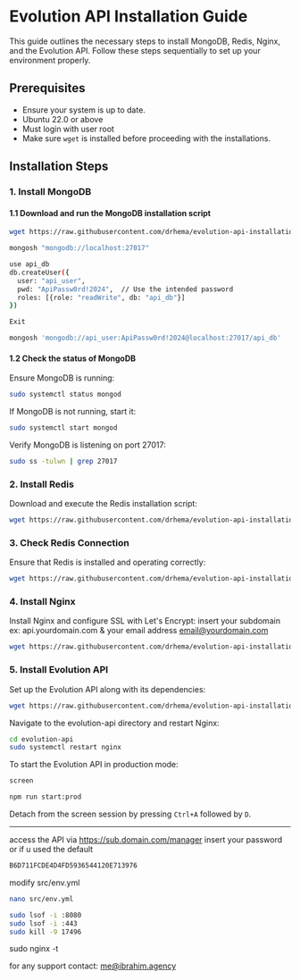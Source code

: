 
# Evolution API Installation Guide

This guide outlines the necessary steps to install MongoDB, Redis, Nginx, and the Evolution API. Follow these steps sequentially to set up your environment properly.

## Prerequisites

- Ensure your system is up to date.
- Ubuntu 22.0 or above
- Must login with user root
- Make sure `wget` is installed before proceeding with the installations.

## Installation Steps

### 1. Install MongoDB

#### 1.1 Download and run the MongoDB installation script

```bash
wget https://raw.githubusercontent.com/drhema/evolution-api-installation/main/1-mongo_install.sh && chmod +x 1-mongo_install.sh && ./1-mongo_install.sh
```
```bash
mongosh "mongodb://localhost:27017"
```

```bash
use api_db
db.createUser({
  user: "api_user",
  pwd: "ApiPassw0rd!2024",  // Use the intended password
  roles: [{role: "readWrite", db: "api_db"}]
})
```

```bash
Exit
```

```bash
mongosh 'mongodb://api_user:ApiPassw0rd!2024@localhost:27017/api_db'
```


#### 1.2 Check the status of MongoDB

Ensure MongoDB is running:

```bash
sudo systemctl status mongod
```

If MongoDB is not running, start it:

```bash
sudo systemctl start mongod
```

Verify MongoDB is listening on port 27017:

```bash
sudo ss -tulwn | grep 27017
```


### 2. Install Redis

Download and execute the Redis installation script:

```bash
wget https://raw.githubusercontent.com/drhema/evolution-api-installation/main/2-redis.sh && chmod +x 2-redis.sh && ./2-redis.sh
```

### 3. Check Redis Connection

Ensure that Redis is installed and operating correctly:

```bash
wget https://raw.githubusercontent.com/drhema/evolution-api-installation/main/3-redis_check.sh && chmod +x 3-redis_check.sh && ./3-redis_check.sh
```

### 4. Install Nginx

Install Nginx and configure SSL with Let's Encrypt: insert your subdomain ex: api.yourdomain.com & your email address email@yourdomain.com

```bash
wget https://raw.githubusercontent.com/drhema/evolution-api-installation/main/4-nginx.sh && chmod +x 4-nginx.sh && ./4-nginx.sh
```

### 5. Install Evolution API

Set up the Evolution API along with its dependencies:

```bash
wget https://raw.githubusercontent.com/drhema/evolution-api-installation/main/5-EvolutionAPI.sh && chmod +x 5-EvolutionAPI.sh && ./5-EvolutionAPI.sh
```

Navigate to the evolution-api directory and restart Nginx:

```bash
cd evolution-api
sudo systemctl restart nginx
```

To start the Evolution API in production mode:

```bash
screen
```

```bash
npm run start:prod
```

Detach from the screen session by pressing `Ctrl+A` followed by `D`.

---

access the API via
https://sub.domain.com/manager
insert your password or if u used the default
```bash
B6D711FCDE4D4FD5936544120E713976
```

modify src/env.yml
```bash
nano src/env.yml
```
```bash
sudo lsof -i :8080
sudo lsof -i :443
sudo kill -9 17496
```
sudo nginx -t

for any support contact: me@ibrahim.agency
